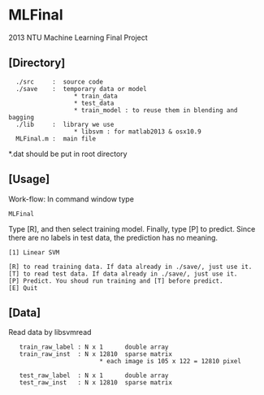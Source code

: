 MLFinal
=======

2013 NTU Machine Learning Final Project


[Directory]
---------------------
```
  ./src     :  source code
  ./save    :  temporary data or model
                  * train_data
                  * test_data
                  * train_model : to reuse them in blending and bagging
  ./lib     :  library we use
                  * libsvm : for matlab2013 & osx10.9
  MLFinal.m :  main file
```
  *.dat should be put in root directory

[Usage]
---------------------
Work-flow:
In command window type 
```
MLFinal
```
Type [R], and then select training model. Finally, type [P] to predict.
Since there are no labels in test data, the prediction has no meaning.

```
[1] Linear SVM

[R] to read training data. If data already in ./save/, just use it.
[T] to read test data. If data already in ./save/, just use it.
[P] Predict. You shoud run training and [T] before predict.
[E] Quit
```
  
[Data]
---------------------
Read data by libsvmread
```
   train_raw_label : N x 1      double array
   train_raw_inst  : N x 12810  sparse matrix
                         * each image is 105 x 122 = 12810 pixel

   test_raw_label  : N x 1      double array
   test_raw_inst   : N x 12810  sparse matrix
```
